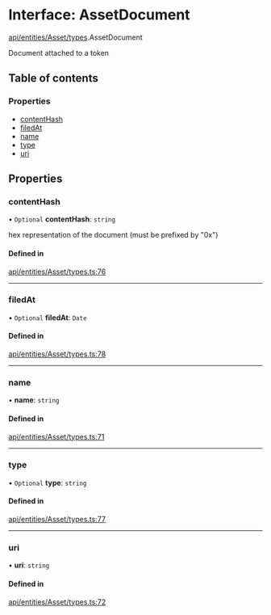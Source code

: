 # Interface: AssetDocument

[api/entities/Asset/types](../wiki/api.entities.Asset.types).AssetDocument

Document attached to a token

## Table of contents

### Properties

- [contentHash](../wiki/api.entities.Asset.types.AssetDocument#contenthash)
- [filedAt](../wiki/api.entities.Asset.types.AssetDocument#filedat)
- [name](../wiki/api.entities.Asset.types.AssetDocument#name)
- [type](../wiki/api.entities.Asset.types.AssetDocument#type)
- [uri](../wiki/api.entities.Asset.types.AssetDocument#uri)

## Properties

### contentHash

• `Optional` **contentHash**: `string`

hex representation of the document (must be prefixed by "0x")

#### Defined in

[api/entities/Asset/types.ts:76](https://github.com/PolymeshAssociation/polymesh-sdk/blob/88db4a91/src/api/entities/Asset/types.ts#L76)

___

### filedAt

• `Optional` **filedAt**: `Date`

#### Defined in

[api/entities/Asset/types.ts:78](https://github.com/PolymeshAssociation/polymesh-sdk/blob/88db4a91/src/api/entities/Asset/types.ts#L78)

___

### name

• **name**: `string`

#### Defined in

[api/entities/Asset/types.ts:71](https://github.com/PolymeshAssociation/polymesh-sdk/blob/88db4a91/src/api/entities/Asset/types.ts#L71)

___

### type

• `Optional` **type**: `string`

#### Defined in

[api/entities/Asset/types.ts:77](https://github.com/PolymeshAssociation/polymesh-sdk/blob/88db4a91/src/api/entities/Asset/types.ts#L77)

___

### uri

• **uri**: `string`

#### Defined in

[api/entities/Asset/types.ts:72](https://github.com/PolymeshAssociation/polymesh-sdk/blob/88db4a91/src/api/entities/Asset/types.ts#L72)
